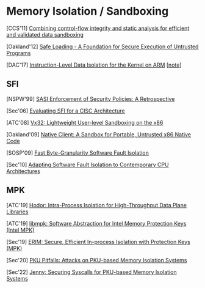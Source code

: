 # Memory Isolation / Sandboxing

[CCS'11] [Combining control-flow integrity and static analysis for efficient and
validated data sandboxing](https://dash.harvard.edu/bitstream/handle/1/9943234/Zeng_CombiningControlFlow.pdf?sequence=1&isAllowed=y)

[Oakland'12] [Safe Loading - A Foundation for Secure Execution of Untrusted
Programs](http://hexhive.epfl.ch/publications/files/12Oakland.pdf) 

[DAC'17] [Instruction-Level Data Isolation for the Kernel on
ARM](https://dl.acm.org/citation.cfm?id=3062267)
[[note](../notes/mem_safety/isolation/2017-ILDI-DAC17.md)]

## SFI
[NSPW'99] [SASI Enforcement of Security Policies: A
Retrospective](https://www.cs.cornell.edu/fbs/publications/sasiNSPW.ps)

[Sec'06] [Evaluating SFI for a CISC
Architecture](http://groups.csail.mit.edu/pag/pubs/pittsfield-usenix2006.pdf)

[ATC'08] [Vx32: Lightweight User-level Sandboxing on the
x86](https://www.usenix.org/legacy/events/usenix08/tech/full_papers/ford/ford.pdf)

[Oakland'09] [Native Client: A Sandbox for Portable, Untrusted x86 Native
Code](https://static.googleusercontent.com/media/research.google.com/en//pubs/archive/34913.pdf)

[SOSP'09] [Fast Byte-Granularity Software Fault
Isolation](https://www.sigops.org/s/conferences/sosp/2009/papers/castro-sosp09.pdf)

[Sec'10] [Adapting Software Fault Isolation to Contemporary CPU
Architectures](https://www.usenix.org/legacy/events/sec10/tech/full_papers/Sehr.pdf)

## MPK
[ATC'19] [Hodor: Intra-Process Isolation for High-Throughput Data Plane
Libraries](https://www.usenix.org/system/files/atc19-hedayati-hodor.pdf)

[ATC'19] [libmpk: Software Abstraction for Intel Memory Protection Keys (Intel
MPK)](https://www.usenix.org/system/files/atc19-park-soyeon.pdf)

[Sec'19] [ERIM: Secure, Efficient In-process Isolation with Protection Keys
(MPK)](https://www.usenix.org/system/files/sec19-vahldiek-oberwagner_0.pdf)

[Sec'20] [PKU Pitfalls: Attacks on PKU-based Memory Isolation
Systems](https://www.usenix.org/conference/usenixsecurity20/presentation/connor)

[Sec'22] [Jenny: Securing Syscalls for PKU-based Memory Isolation
Systems](https://www.usenix.org/system/files/sec22summer_schrammel.pdf)
